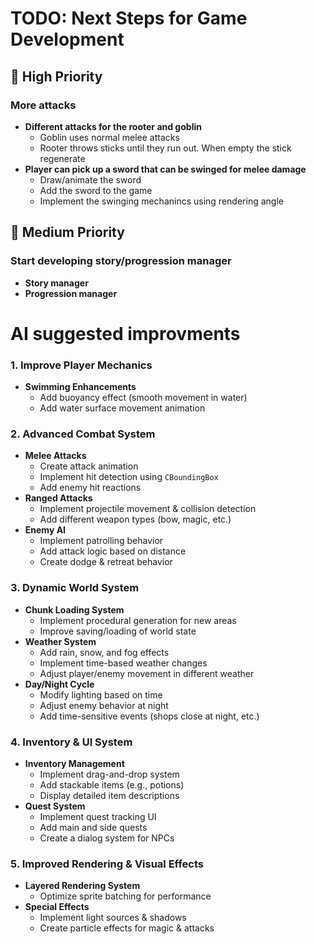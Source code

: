 # TODO: Next Steps for Game Development

## :rocket: High Priority

### More attacks
- **Different attacks for the rooter and goblin**
  - Goblin uses normal melee attacks
  - Rooter throws sticks until they run out. When empty the stick regenerate
- **Player can pick up a sword that can be swinged for melee damage**  
  - Draw/animate the sword
  - Add the sword to the game
  - Implement the swinging mechanincs using rendering angle

## 🎯 Medium Priority

### Start developing story/progression manager
- **Story manager**
- **Progression manager**


# AI suggested improvments

### 1. Improve Player Mechanics
- **Swimming Enhancements**
  - Add buoyancy effect (smooth movement in water)
  - Add water surface movement animation

### 2. Advanced Combat System
- **Melee Attacks**
  - Create attack animation
  - Implement hit detection using `CBoundingBox`
  - Add enemy hit reactions
- **Ranged Attacks**
  - Implement projectile movement & collision detection
  - Add different weapon types (bow, magic, etc.)
- **Enemy AI**
  - Implement patrolling behavior
  - Add attack logic based on distance
  - Create dodge & retreat behavior


### 3. Dynamic World System
- **Chunk Loading System**
  - Implement procedural generation for new areas
  - Improve saving/loading of world state
- **Weather System**
  - Add rain, snow, and fog effects
  - Implement time-based weather changes
  - Adjust player/enemy movement in different weather
- **Day/Night Cycle**
  - Modify lighting based on time
  - Adjust enemy behavior at night
  - Add time-sensitive events (shops close at night, etc.)

### 4. Inventory & UI System
- **Inventory Management**
  - Implement drag-and-drop system
  - Add stackable items (e.g., potions)
  - Display detailed item descriptions
- **Quest System**
  - Implement quest tracking UI
  - Add main and side quests
  - Create a dialog system for NPCs

### 5. Improved Rendering & Visual Effects
- **Layered Rendering System**
  - Optimize sprite batching for performance
- **Special Effects**
  - Implement light sources & shadows
  - Create particle effects for magic & attacks

